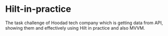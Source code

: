 # Hilt-in-practice
The task challenge of Hoodad tech company which is getting data from API, showing them and effectively using Hilt in practice and also MVVM.
